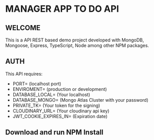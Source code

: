 # MANAGER APP TO DO API

## WELCOME

This is a API REST based demo project developed with MongoDB, Mongoose, Express, TypeScript, Node among other NPM packages. 

## AUTH

This API requires:

* PORT= (localhost port)
* ENVIROMENT= (production or development)
* DATABASE_LOCAL= (Your localhost)
* DATABASE_MONGO= (Mongo Atlas Cluster with your password)
* PRIVATE_TK= (Your token for the signing)
* CLOUDINARY_URL= (Your cloudinary api key)
* JWT_COOKIE_EXPIRES_IN= (Expiration date)
  
## Download and run NPM Install

